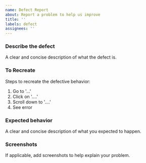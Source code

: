 ```yaml
---
name: Defect Report
about: Report a problem to help us improve
title: ''
labels: defect
assignees: ''
---
```


<!-- Please tag this issue with the appropriate labels before creating. -->

### Describe the defect
A clear and concise description of what the defect is.

### To Recreate
Steps to recreate the defective behavior:
1. Go to '...'
2. Click on '....'
3. Scroll down to '....'
4. See error

### Expected behavior
A clear and concise description of what you expected to happen.

### Screenshots
If applicable, add screenshots to help explain your problem.